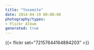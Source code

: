```yaml
---
title: "Yosemite"
date: 2014-04-19 00:00:00
photography/types:
- Flickr Album
generated: true
---
```



{{< flickr set="72157644164884203" >}}
